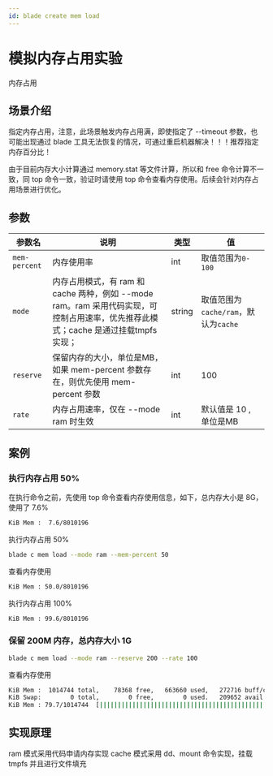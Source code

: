 ```yaml
---
id: blade create mem load
---
```


# 模拟内存占用实验
内存占用

## 场景介绍
指定内存占用，注意，此场景触发内存占用满，即使指定了 --timeout 参数，也可能出现通过 blade 工具无法恢复的情况，可通过重启机器解决！！！推荐指定内存百分比！

由于目前内存大小计算通过 memory.stat 等文件计算，所以和 free 命令计算不一致，同 top 命令一致，验证时请使用 top 命令查看内存使用。后续会针对内存占用场景进行优化。


## 参数
|  参数名 | 说明                                     | 类型    | 值                           |
|  ----  |----------------------------------------|-------|-----------------------------|
| `mem-percent` | 内存使用率              | int | 取值范围为`0-100`                |
| `mode` | 内存占用模式，有 ram 和 cache 两种，例如 --mode ram。ram 采用代码实现，可控制占用速率，优先推荐此模式；cache 是通过挂载tmpfs实现；| string  | 取值范围为`cache/ram`，默认为`cache` |
| `reserve` | 保留内存的大小，单位是MB，如果 mem-percent 参数存在，则优先使用 mem-percent 参数 | int  | 100                         |     
| `rate` | 内存占用速率，仅在 --mode ram 时生效  | int   | 默认值是 10 , 单位是MB             |

## 案例
### 执行内存占用 50%
在执行命令之前，先使用 top 命令查看内存使用信息，如下，总内存大小是 8G，使用了 7.6%
````bash
KiB Mem :  7.6/8010196  
````

执行内存占用 50%
````bash
blade c mem load --mode ram --mem-percent 50
````

查看内存使用
````bash
KiB Mem : 50.0/8010196 
````

执行内存占用 100%
````bash
KiB Mem : 99.6/8010196
````

### 保留 200M 内存，总内存大小 1G
````bash
blade c mem load --mode ram --reserve 200 --rate 100
````

查看内存使用
````bash
KiB Mem :  1014744 total,    78368 free,   663660 used,   272716 buff/cache
KiB Swap:        0 total,        0 free,        0 used.   209652 avail Mem
KiB Mem : 79.7/1014744  [||||||||||||||||||||||||||||||||||||||||||||||||||||||||||||||||||||||||                   ]
````

## 实现原理
ram 模式采用代码申请内存实现
cache 模式采用 dd、mount 命令实现，挂载 tmpfs 并且进行文件填充